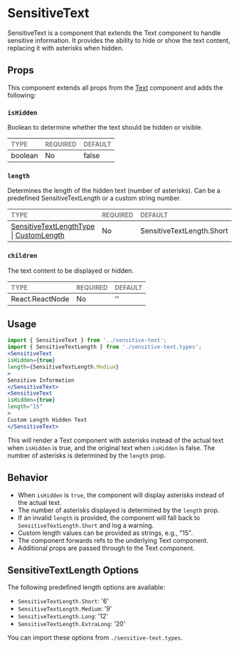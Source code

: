 # SensitiveText

SensitiveText is a component that extends the Text component to handle sensitive information. It provides the ability to hide or show the text content, replacing it with asterisks when hidden.

## Props

This component extends all props from the [Text](../text/README.md) component and adds the following:

### `isHidden`

Boolean to determine whether the text should be hidden or visible.

| <span style="color:gray;font-size:14px">TYPE</span> | <span style="color:gray;font-size:14px">REQUIRED</span> | <span style="color:gray;font-size:14px">DEFAULT</span> |
| :-------------------------------------------------- | :------------------------------------------------------ | :----------------------------------------------------- |
| boolean                                             | No                                                      | false                                                  |

### `length`

Determines the length of the hidden text (number of asterisks). Can be a predefined SensitiveTextLength or a custom string number.

| <span style="color:gray;font-size:14px">TYPE</span> | <span style="color:gray;font-size:14px">REQUIRED</span> | <span style="color:gray;font-size:14px">DEFAULT</span> |
| :-------------------------------------------------- | :------------------------------------------------------ | :----------------------------------------------------- |
| [SensitiveTextLengthType](./sensitive-text.types.ts#L14) \| [CustomLength](./sensitive-text.types.ts#L19) | No   | SensitiveTextLength.Short                              |

### `children`

The text content to be displayed or hidden.

| <span style="color:gray;font-size:14px">TYPE</span> | <span style="color:gray;font-size:14px">REQUIRED</span> | <span style="color:gray;font-size:14px">DEFAULT</span> |
| :-------------------------------------------------- | :------------------------------------------------------ | :----------------------------------------------------- |
| React.ReactNode                                     | No                                                      | ''                                                     |

## Usage
```jsx
import { SensitiveText } from '../sensitive-text';
import { SensitiveTextLength } from './sensitive-text.types';
<SensitiveText
isHidden={true}
length={SensitiveTextLength.Medium}
>
Sensitive Information
</SensitiveText>
<SensitiveText
isHidden={true}
length="15"
>
Custom Length Hidden Text
</SensitiveText>
```

This will render a Text component with asterisks instead of the actual text when `isHidden` is true, and the original text when `isHidden` is false. The number of asterisks is determined by the `length` prop.

## Behavior

- When `isHidden` is `true`, the component will display asterisks instead of the actual text.
- The number of asterisks displayed is determined by the `length` prop.
- If an invalid `length` is provided, the component will fall back to `SensitiveTextLength.Short` and log a warning.
- Custom length values can be provided as strings, e.g., "15".
- The component forwards refs to the underlying Text component.
- Additional props are passed through to the Text component.

## SensitiveTextLength Options

The following predefined length options are available:

- `SensitiveTextLength.Short`: '6'
- `SensitiveTextLength.Medium`: '9'
- `SensitiveTextLength.Long`: '12'
- `SensitiveTextLength.ExtraLong`: '20'

You can import these options from `./sensitive-text.types`.